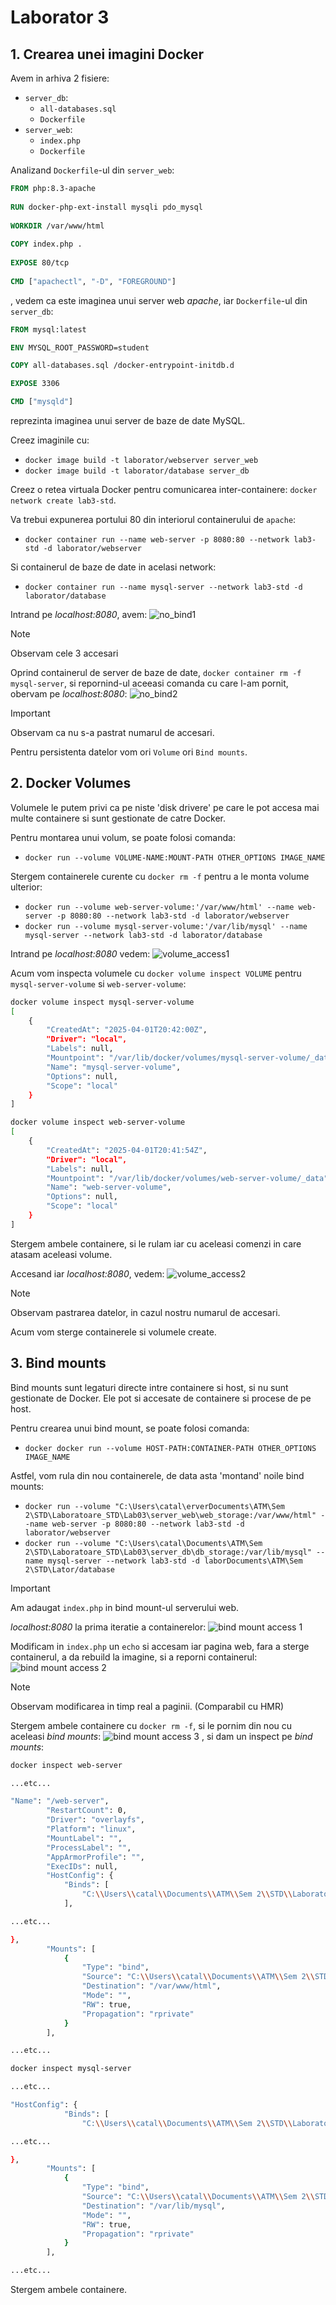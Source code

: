 # Laborator 3 

## 1. Crearea unei imagini Docker

Avem in arhiva 2 fisiere:
- `server_db`:
    - `all-databases.sql`
    - `Dockerfile`
- `server_web`:
    - `index.php`
    - `Dockerfile`

Analizand `Dockerfile`-ul din `server_web`:
```dockerfile
FROM php:8.3-apache
 
RUN docker-php-ext-install mysqli pdo_mysql 
 
WORKDIR /var/www/html
 
COPY index.php .
 
EXPOSE 80/tcp
 
CMD ["apachectl", "-D", "FOREGROUND"]
```
, vedem ca este imaginea unui server web _apache_, iar `Dockerfile`-ul din `server_db`:
```dockerfile
FROM mysql:latest

ENV MYSQL_ROOT_PASSWORD=student

COPY all-databases.sql /docker-entrypoint-initdb.d

EXPOSE 3306

CMD ["mysqld"]
```
reprezinta imaginea unui server de baze de date MySQL.

Creez imaginile cu:
- `docker image build -t laborator/webserver server_web`
- `docker image build -t laborator/database server_db`

Creez o retea virtuala Docker pentru comunicarea inter-containere: `docker network create lab3-std`.

Va trebui expunerea portului 80 din interiorul containerului de `apache`:
- `docker container run --name web-server -p 8080:80 --network lab3-std -d laborator/webserver`

Si containerul de baze de date in acelasi network:
- `docker container run --name mysql-server --network lab3-std -d laborator/database`

Intrand pe _localhost:8080_, avem:
![no_bind1](no_bind1.PNG)

> [!NOTE]
> Observam cele 3 accesari

Oprind containerul de server de baze de date, `docker container rm -f mysql-server`, si repornind-ul aceeasi comanda cu care l-am pornit, obervam pe _localhost:8080_:
![no_bind2](no_bind2.PNG)

> [!IMPORTANT]
> Observam ca nu s-a pastrat numarul de accesari.

Pentru persistenta datelor vom ori `Volume` ori `Bind mounts`.

## 2. Docker Volumes

Volumele le putem privi ca pe niste 'disk drivere' pe care le pot accesa mai multe containere si sunt gestionate de catre Docker.

Pentru montarea unui volum, se poate folosi comanda:
- `docker run --volume VOLUME-NAME:MOUNT-PATH OTHER_OPTIONS IMAGE_NAME`

Stergem containerele curente cu `docker rm -f` pentru a le monta volume ulterior:
- `docker run --volume web-server-volume:'/var/www/html' --name web-server -p 8080:80 --network lab3-std -d laborator/webserver`
- `docker run --volume mysql-server-volume:'/var/lib/mysql' --name mysql-server --network lab3-std -d laborator/database`

Intrand pe _localhost:8080_ vedem:
![volume_access1](volume1.PNG)

Acum vom inspecta volumele cu `docker volume inspect VOLUME` pentru `mysql-server-volume` si `web-server-volume`:
```sh
docker volume inspect mysql-server-volume 
[
    {
        "CreatedAt": "2025-04-01T20:42:00Z",
        "Driver": "local",
        "Labels": null,
        "Mountpoint": "/var/lib/docker/volumes/mysql-server-volume/_data",
        "Name": "mysql-server-volume",
        "Options": null,
        "Scope": "local"
    }
]
```
```sh
docker volume inspect web-server-volume   
[
    {
        "CreatedAt": "2025-04-01T20:41:54Z",
        "Driver": "local",
        "Labels": null,
        "Mountpoint": "/var/lib/docker/volumes/web-server-volume/_data",
        "Name": "web-server-volume",
        "Options": null,
        "Scope": "local"
    }
]
```

Stergem ambele containere, si le rulam iar cu aceleasi comenzi in care atasam aceleasi volume.

Accesand iar _localhost:8080_, vedem:
![volume_access2](volume2.PNG)

> [!NOTE]
> Observam pastrarea datelor, in cazul nostru numarul de accesari.

Acum vom sterge containerele si volumele create.

## 3. Bind mounts

Bind mounts sunt legaturi directe intre containere si host, si nu sunt gestionate de Docker. Ele pot si accesate de containere si procese de pe host.

Pentru crearea unui bind mount, se poate folosi comanda:
- `docker docker run --volume HOST-PATH:CONTAINER-PATH OTHER_OPTIONS IMAGE_NAME`

Astfel, vom rula din nou containerele, de data asta 'montand' noile bind mounts:
- `docker run --volume "C:\Users\catal\erverDocuments\ATM\Sem 2\STD\Laboratoare_STD\Lab03\server_web\web_storage:/var/www/html" --name web-server -p 8080:80 --network lab3-std -d laborator/webserver`
- `docker run --volume "C:\Users\catal\Documents\ATM\Sem 2\STD\Laboratoare_STD\Lab03\server_db\db_storage:/var/lib/mysql" --name mysql-server --network lab3-std -d laborDocuments\ATM\Sem 2\STD\Lator/database`

> [!IMPORTANT]
> Am adaugat `index.php` in bind mount-ul serverului web.

_localhost:8080_ la prima iteratie a containerelor:
![bind mount access 1](bind_mounts1.PNG)

Modificam in  `index.php` un `echo` si accesam iar pagina web, fara a sterge containerul, a da rebuild la imagine, si a reporni containerul:
![bind mount access 2](bind_mounts2.PNG)

> [!NOTE]
> Observam modificarea in timp real a paginii. (Comparabil cu HMR)

Stergem ambele containere cu `docker rm -f`, si le pornim din nou cu aceleasi _bind mounts_:
![bind mount access 3](bind_mounts3.PNG)
, si dam un inspect pe _bind mounts_:
```sh
docker inspect web-server

...etc...

"Name": "/web-server",
        "RestartCount": 0,
        "Driver": "overlayfs",
        "Platform": "linux",
        "MountLabel": "",
        "ProcessLabel": "",
        "AppArmorProfile": "",
        "ExecIDs": null,
        "HostConfig": {
            "Binds": [
                "C:\\Users\\catal\\Documents\\ATM\\Sem 2\\STD\\Laboratoare_STD\\Lab03\\server_web\\web_storage:/var/www/html"
            ],

...etc...

},
        "Mounts": [
            {
                "Type": "bind",
                "Source": "C:\\Users\\catal\\Documents\\ATM\\Sem 2\\STD\\Laboratoare_STD\\Lab03\\server_web\\web_storage",  
                "Destination": "/var/www/html",
                "Mode": "",
                "RW": true,
                "Propagation": "rprivate"
            }
        ],

...etc...


```
```sh
docker inspect mysql-server

...etc...

"HostConfig": {
            "Binds": [
                "C:\\Users\\catal\\Documents\\ATM\\Sem 2\\STD\\Laboratoare_STD\\Lab03\\server_db\\db_storage:/var/lib/mysql"            ],

...etc...

},
        "Mounts": [
            {
                "Type": "bind",
                "Source": "C:\\Users\\catal\\Documents\\ATM\\Sem 2\\STD\\Laboratoare_STD\\Lab03\\server_db\\db_storage",    
                "Destination": "/var/lib/mysql",
                "Mode": "",
                "RW": true,
                "Propagation": "rprivate"
            }
        ],

...etc...

```
Stergem ambele containere.